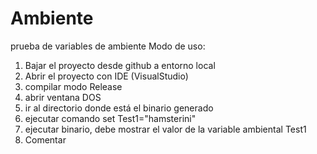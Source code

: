 # Ambiente
prueba de variables de ambiente
Modo de uso:
1) Bajar el proyecto desde github a entorno local
2) Abrir el proyecto con IDE (VisualStudio)
3) compilar modo Release
4) abrir ventana DOS
5) ir al directorio donde está el binario generado
6) ejecutar comando set Test1="hamsterini"
7) ejecutar binario, debe mostrar el valor de la variable ambiental Test1
8) Comentar

